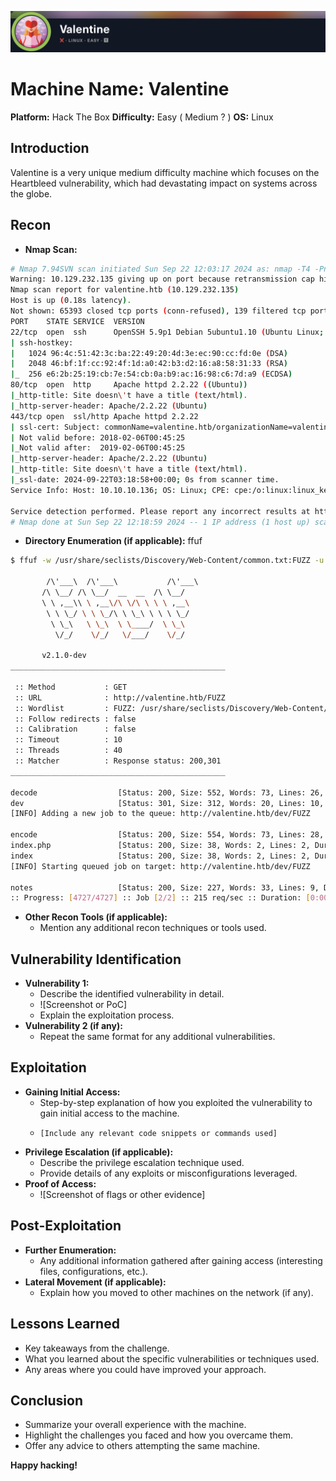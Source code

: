 ![](assets/Pasted%20image%2020240922102112.png)
# Machine Name: Valentine
**Platform:** Hack The Box
**Difficulty:** Easy ( Medium ? )
**OS:** Linux

## Introduction

Valentine is a very unique medium difficulty machine which focuses on the Heartbleed vulnerability, which had devastating impact on systems across the globe.

## Recon

* **Nmap Scan:**
```bash
# Nmap 7.94SVN scan initiated Sun Sep 22 12:03:17 2024 as: nmap -T4 -Pn -sVC -p- -oN /home/markryo/Desktop/valentine.txt valentine.htb
Warning: 10.129.232.135 giving up on port because retransmission cap hit (6).
Nmap scan report for valentine.htb (10.129.232.135)
Host is up (0.18s latency).
Not shown: 65393 closed tcp ports (conn-refused), 139 filtered tcp ports (no-response)
PORT    STATE SERVICE  VERSION
22/tcp  open  ssh      OpenSSH 5.9p1 Debian 5ubuntu1.10 (Ubuntu Linux; protocol 2.0)
| ssh-hostkey: 
|   1024 96:4c:51:42:3c:ba:22:49:20:4d:3e:ec:90:cc:fd:0e (DSA)
|   2048 46:bf:1f:cc:92:4f:1d:a0:42:b3:d2:16:a8:58:31:33 (RSA)
|_  256 e6:2b:25:19:cb:7e:54:cb:0a:b9:ac:16:98:c6:7d:a9 (ECDSA)
80/tcp  open  http     Apache httpd 2.2.22 ((Ubuntu))
|_http-title: Site doesn\'t have a title (text/html).
|_http-server-header: Apache/2.2.22 (Ubuntu)
443/tcp open  ssl/http Apache httpd 2.2.22
| ssl-cert: Subject: commonName=valentine.htb/organizationName=valentine.htb/stateOrProvinceName=FL/countryName=US
| Not valid before: 2018-02-06T00:45:25
|_Not valid after:  2019-02-06T00:45:25
|_http-server-header: Apache/2.2.22 (Ubuntu)
|_http-title: Site doesn\'t have a title (text/html).
|_ssl-date: 2024-09-22T03:18:58+00:00; 0s from scanner time.
Service Info: Host: 10.10.10.136; OS: Linux; CPE: cpe:/o:linux:linux_kernel

Service detection performed. Please report any incorrect results at https://nmap.org/submit/ .
# Nmap done at Sun Sep 22 12:18:59 2024 -- 1 IP address (1 host up) scanned in 942.22 seconds
```

* **Directory Enumeration (if applicable):** ffuf

```bash
$ ffuf -w /usr/share/seclists/Discovery/Web-Content/common.txt:FUZZ -u http://valentine.htb/FUZZ -recursion -mc 200,301

        /\'___\  /\'___\           /\'___\       
       /\ \__/ /\ \__/  __  __  /\ \__/       
       \ \ ,__\\ \ ,__\/\ \/\ \ \ \ ,__\      
        \ \ \_/ \ \ \_/\ \ \_\ \ \ \ \_/      
         \ \_\   \ \_\  \ \____/  \ \_\       
          \/_/    \/_/   \/___/    \/_/       

       v2.1.0-dev
________________________________________________

 :: Method           : GET
 :: URL              : http://valentine.htb/FUZZ
 :: Wordlist         : FUZZ: /usr/share/seclists/Discovery/Web-Content/common.txt
 :: Follow redirects : false
 :: Calibration      : false
 :: Timeout          : 10
 :: Threads          : 40
 :: Matcher          : Response status: 200,301
________________________________________________

decode                  [Status: 200, Size: 552, Words: 73, Lines: 26, Duration: 184ms]
dev                     [Status: 301, Size: 312, Words: 20, Lines: 10, Duration: 184ms]
[INFO] Adding a new job to the queue: http://valentine.htb/dev/FUZZ

encode                  [Status: 200, Size: 554, Words: 73, Lines: 28, Duration: 186ms]
index.php               [Status: 200, Size: 38, Words: 2, Lines: 2, Duration: 182ms]
index                   [Status: 200, Size: 38, Words: 2, Lines: 2, Duration: 184ms]
[INFO] Starting queued job on target: http://valentine.htb/dev/FUZZ

notes                   [Status: 200, Size: 227, Words: 33, Lines: 9, Duration: 184ms]
:: Progress: [4727/4727] :: Job [2/2] :: 215 req/sec :: Duration: [0:00:22] :: Errors: 0 ::
```
    
* **Other Recon Tools (if applicable):**
    * Mention any additional recon techniques or tools used.

## Vulnerability Identification

* **Vulnerability 1:**
    * Describe the identified vulnerability in detail.
    * ![Screenshot or PoC]
    * Explain the exploitation process.
* **Vulnerability 2 (if any):**
    * Repeat the same format for any additional vulnerabilities.

## Exploitation

* **Gaining Initial Access:**
    * Step-by-step explanation of how you exploited the vulnerability to gain initial access to the machine.
    * ```
      [Include any relevant code snippets or commands used]
      ```
* **Privilege Escalation (if applicable):**
    * Describe the privilege escalation technique used.
    * Provide details of any exploits or misconfigurations leveraged.
* **Proof of Access:**
    * ![Screenshot of flags or other evidence]

## Post-Exploitation

* **Further Enumeration:**
    * Any additional information gathered after gaining access (interesting files, configurations, etc.).
* **Lateral Movement (if applicable):**
    * Explain how you moved to other machines on the network (if any).

## Lessons Learned

* Key takeaways from the challenge.
* What you learned about the specific vulnerabilities or techniques used.
* Any areas where you could have improved your approach.

## Conclusion

* Summarize your overall experience with the machine.
* Highlight the challenges you faced and how you overcame them.
* Offer any advice to others attempting the same machine.

**Happy hacking!**